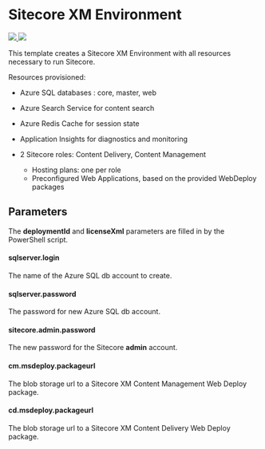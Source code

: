 # Sitecore XM Environment

<a href="https://portal.azure.com/#create/Microsoft.Template/uri/https%3A%2F%2Fraw.githubusercontent.com%2FSitecore%2Fsitecore-azure-quickstart-templates%2Fmaster%2Fxm%2Fazuredeploy.json%3Ftoken=AVW1Ug5RN1ZFpjUwqAajiNyO-D8COvpzks5YL89jwA%3D%3D" target="_blank">
    <img src="http://azuredeploy.net/deploybutton.png"/>
</a>
<a href="http://armviz.io/#/?load=https%3A%2F%2Fraw.githubusercontent.com%2FSitecore%2Fsitecore-azure-quickstart-templates%2Fmaster%2Fxm%2Fazuredeploy.json%3Ftoken=AVW1Ug5RN1ZFpjUwqAajiNyO-D8COvpzks5YL89jwA%3D%3D" target="_blank">
    <img src="http://armviz.io/visualizebutton.png"/>
</a>

This template creates a Sitecore XM Environment with all resources necessary to run Sitecore.

Resources provisioned:
 
  * Azure SQL databases : core, master, web
  * Azure Search Service for content search
  * Azure Redis Cache for session state
  * Application Insights for diagnostics and monitoring
  * 2 Sitecore roles: Content Delivery, Content Management

    * Hosting plans: one per role
    * Preconfigured Web Applications, based on the provided WebDeploy packages
    
## Parameters
The **deploymentId** and **licenseXml** parameters are filled in by the PowerShell script.

#### sqlserver.login
The name of the Azure SQL db account to create.

#### sqlserver.password
The password for new Azure SQL db account.

#### sitecore.admin.password
The new password for the Sitecore **admin** account.

#### cm.msdeploy.packageurl
The blob storage url to a Sitecore XM Content Management Web Deploy package.

#### cd.msdeploy.packageurl
The blob storage url to a Sitecore XM Content Delivery Web Deploy package.

